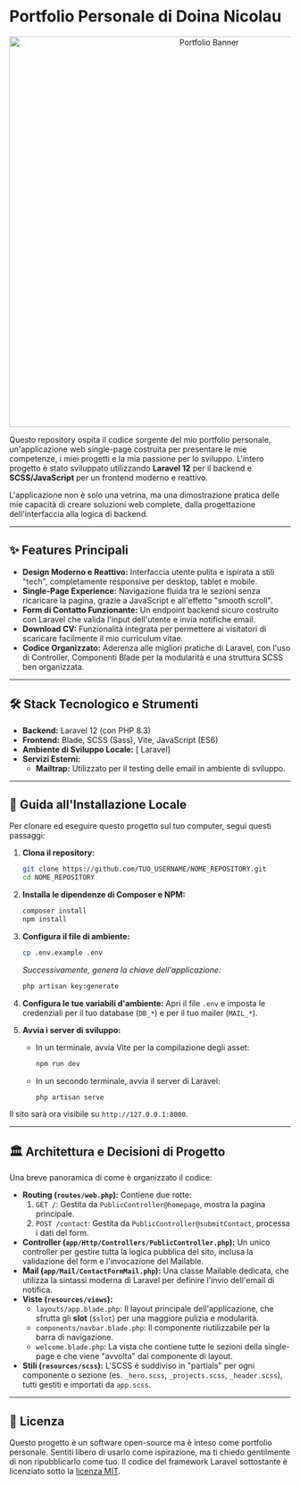 # Portfolio Personale di Doina Nicolau

<p align="center">
  <!-- Sostituisci questa immagine con uno screenshot del tuo sito quando sarà online, o usa un banner personalizzato -->
  <img src="https://i.imgur.com/GZ0Qy3d.png" alt="Portfolio Banner" width="700"/>
</p>

Questo repository ospita il codice sorgente del mio portfolio personale, un'applicazione web single-page costruita per presentare le mie competenze, i miei progetti e la mia passione per lo sviluppo. L'intero progetto è stato sviluppato utilizzando **Laravel 12** per il backend e **SCSS/JavaScript** per un frontend moderno e reattivo.

L'applicazione non è solo una vetrina, ma una dimostrazione pratica delle mie capacità di creare soluzioni web complete, dalla progettazione dell'interfaccia alla logica di backend.

---

## ✨ Features Principali

*   **Design Moderno e Reattivo:** Interfaccia utente pulita e ispirata a stili "tech", completamente responsive per desktop, tablet e mobile.
*   **Single-Page Experience:** Navigazione fluida tra le sezioni senza ricaricare la pagina, grazie a JavaScript e all'effetto "smooth scroll".
*   **Form di Contatto Funzionante:** Un endpoint backend sicuro costruito con Laravel che valida l'input dell'utente e invia notifiche email.
*   **Download CV:** Funzionalità integrata per permettere ai visitatori di scaricare facilmente il mio curriculum vitae.
*   **Codice Organizzato:** Aderenza alle migliori pratiche di Laravel, con l'uso di Controller, Componenti Blade per la modularità e una struttura SCSS ben organizzata.

---

## 🛠️ Stack Tecnologico e Strumenti

*   **Backend:** Laravel 12 (con PHP 8.3)
*   **Frontend:** Blade, SCSS (Sass), Vite, JavaScript (ES6)
*   **Ambiente di Sviluppo Locale:** [ Laravel]
*   **Servizi Esterni:**
    *   **Mailtrap:** Utilizzato per il testing delle email in ambiente di sviluppo.

---

## 🚦 Guida all'Installazione Locale

Per clonare ed eseguire questo progetto sul tuo computer, segui questi passaggi:

1.  **Clona il repository:**
    ```bash
    git clone https://github.com/TUO_USERNAME/NOME_REPOSITORY.git
    cd NOME_REPOSITORY
    ```

2.  **Installa le dipendenze di Composer e NPM:**
    ```bash
    composer install
    npm install
    ```

3.  **Configura il file di ambiente:**
    ```bash
    cp .env.example .env
    ```
    *Successivamente, genera la chiave dell'applicazione:*
    ```bash
    php artisan key:generate
    ```

4.  **Configura le tue variabili d'ambiente:**
    Apri il file `.env` e imposta le credenziali per il tuo database (`DB_*`) e per il tuo mailer (`MAIL_*`).

5.  **Avvia i server di sviluppo:**
    *   In un terminale, avvia Vite per la compilazione degli asset:
        ```bash
        npm run dev
        ```
    *   In un secondo terminale, avvia il server di Laravel:
        ```bash
        php artisan serve
        ```

Il sito sarà ora visibile su `http://127.0.0.1:8000`.

---

## 🏛️ Architettura e Decisioni di Progetto

Una breve panoramica di come è organizzato il codice:

*   **Routing (`routes/web.php`):** Contiene due rotte:
    1.  `GET /`: Gestita da `PublicController@homepage`, mostra la pagina principale.
    2.  `POST /contact`: Gestita da `PublicController@submitContact`, processa i dati del form.
*   **Controller (`app/Http/Controllers/PublicController.php`):** Un unico controller per gestire tutta la logica pubblica del sito, inclusa la validazione del form e l'invocazione del Mailable.
*   **Mail (`app/Mail/ContactFormMail.php`):** Una classe Mailable dedicata, che utilizza la sintassi moderna di Laravel per definire l'invio dell'email di notifica.
*   **Viste (`resources/views`):**
    *   `layouts/app.blade.php`: Il layout principale dell'applicazione, che sfrutta gli **slot** (`$slot`) per una maggiore pulizia e modularità.
    *   `components/navbar.blade.php`: Il componente riutilizzabile per la barra di navigazione.
    *   `welcome.blade.php`: La vista che contiene tutte le sezioni della single-page e che viene "avvolta" dal componente di layout.
*   **Stili (`resources/scss`):** L'SCSS è suddiviso in "partials" per ogni componente o sezione (es. `_hero.scss`, `_projects.scss`, `_header.scss`), tutti gestiti e importati da `app.scss`.

---

## 📜 Licenza

Questo progetto è un software open-source ma è inteso come portfolio personale. Sentiti libero di usarlo come ispirazione, ma ti chiedo gentilmente di non ripubblicarlo come tuo. Il codice del framework Laravel sottostante è licenziato sotto la [licenza MIT](https://opensource.org/licenses/MIT).